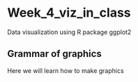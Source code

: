 # Week_4_viz_in_class
Data visualization using R package ggplot2

## Grammar of graphics
Here we will learn how to make graphics
